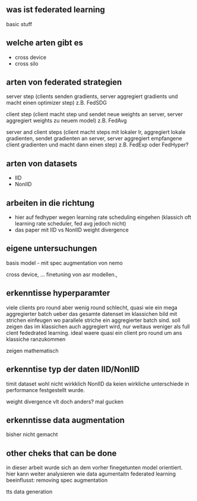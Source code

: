 ## was ist federated learning

basic stuff

## welche arten gibt es

- cross device
- cross silo


## arten von federated strategien

server step (clients senden gradients, server aggregiert gradients und macht einen optimizer step) z.B. FedSDG

client step (client macht step und sendet neue weights an server, server aggregiert weights zu neuem model) z.B. FedAvg

server and client steps (client macht steps mit lokaler lr, aggregiert lokale gradienten, sendet gradienten an server, server aggregiert empfangene client gradienten und macht dann einen step) z.B. FedExp oder FedHyper?

## arten von datasets

- IID
- NonIID


## arbeiten in die richtung 
- hier auf fedhyper wegen learning rate scheduling eingehen (klassich oft learning rate scheduler, fed avg jedoch nicht)
- das paper mit IID vs NonIID weight divergence

## eigene untersuchungen
basis model - mit spec augmentation von nemo

cross device, ...
finetuning von asr modellen., 

## erkenntisse hyperparamter
viele clients pro round aber wenig round schlecht, quasi wie ein mega aggregierter batch ueber das gesamte datenset im klassichen
bild mit strichen einfeugen wo parallele striche ein aggregierter batch sind. soll zeigen das im klassichen auch aggregiert wird, nur weitaus weniger als full clent fededrated learning.
ideal waere quasi ein client pro round um ans klassiche ranzukommen

zeigen mathematisch



## erkenntise typ der daten IID/NonIID

timit dataset wohl nicht wirkklich NonIID da keien wirkliche unterschiede in performance festgestellt wurde. 

weight divergence vlt doch anders? mal gucken


## erkenntisse data augmentation

bisher nicht gemacht



## other cheks that can be done
in dieser arbeit wurde sich an dem vorher finegetunten model orientiert. hier kann weiter analysieren wie data agumentaitn federated learning beeinflusst: 
removing spec augmentation

tts data generation
